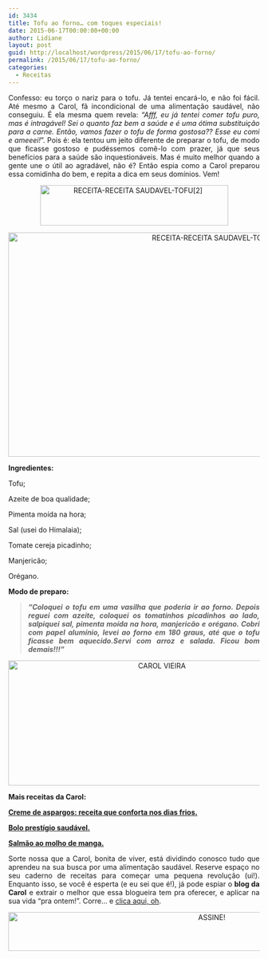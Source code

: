 ```yaml
---
id: 3434
title: Tofu ao forno… com toques especiais!
date: 2015-06-17T00:00:00+00:00
author: Lidiane
layout: post
guid: http://localhost/wordpress/2015/06/17/tofu-ao-forno/
permalink: /2015/06/17/tofu-ao-forno/
categories:
  - Receitas
---
```

<p align="justify">
  Confesso: eu torço o nariz para o tofu. Já tentei encará-lo, e não foi fácil. Até mesmo a Carol, fã incondicional de uma alimentação saudável, não conseguiu. É ela mesma quem revela: <em>“Afff, eu já tentei comer tofu puro, mas é intragável! Sei o quanto faz bem a saúde e é uma ótima substituição para a carne. Então, vamos fazer o tofu de forma gostosa?? Esse eu comi e ameeei!</em>”. Pois é: ela tentou um jeito diferente de preparar o tofu, de modo que ficasse gostoso e pudéssemos comê-lo com prazer, já que seus benefícios para a saúde são inquestionáveis. Mas é muito melhor quando a gente une o útil ao agradável, não é? Então espia como a Carol preparou essa comidinha do bem, e repita a dica em seus domínios. Vem!
</p>

<p align="center">
  <a href="http://www.trololodemulher.com.br/blog/wp-content/uploads/2015/06/RECEITA-RECEITA-SAUDAVEL-TOFU2.png"><img class="alignnone size-full wp-image-11025" src="http://www.trololodemulher.com.br/blog/wp-content/uploads/2015/06/RECEITA-RECEITA-SAUDAVEL-TOFU2.png" alt="RECEITA-RECEITA SAUDAVEL-TOFU[2]" width="377" height="81" /></a>
</p>

<p align="center">
  <a href="http://www.trololodemulher.com.br/blog/wp-content/uploads/2015/06/RECEITA-RECEITA-SAUDAVEL-TOFU.jpg"><img class="alignnone size-full wp-image-11024" src="http://www.trololodemulher.com.br/blog/wp-content/uploads/2015/06/RECEITA-RECEITA-SAUDAVEL-TOFU.jpg" alt="RECEITA-RECEITA SAUDAVEL-TOFU" width="800" height="450" /></a>
</p>

<p align="justify">
  <strong>Ingredientes:</strong>
</p>

<p align="justify">
  Tofu;
</p>

<p align="justify">
  Azeite de boa qualidade;
</p>

<p align="justify">
  Pimenta moída na hora;
</p>

<p align="justify">
  Sal (usei do Himalaia);
</p>

<p align="justify">
  Tomate cereja picadinho;
</p>

<p align="justify">
  Manjericão;
</p>

<p align="justify">
  Orégano.
</p>

<p align="justify">
  <strong>Modo de preparo:</strong>
</p>

> <p align="justify">
>   <strong><em>“Coloquei o tofu em uma vasilha que poderia ir ao forno. Depois reguei com azeite, coloquei os tomatinhos picadinhos ao lado, salpiquei sal, pimenta moída na hora, manjericão e orégano. Cobri com papel alumínio, levei ao forno em 180 graus, até que o tofu ficasse bem aquecido.Servi com arroz e salada. Ficou bom demais!!!”</em></strong>
> </p>

<p align="center">
  <a href="http://www.trololodemulher.com.br/blog/wp-content/uploads/2014/07/CAROL-VIEIRA.png"><img class="alignnone size-full wp-image-10204" src="http://www.trololodemulher.com.br/blog/wp-content/uploads/2014/07/CAROL-VIEIRA.png" alt="CAROL VIEIRA" width="600" height="251" /></a>
</p>

<p align="justify">
  <strong>Mais receitas da Carol:</strong>
</p>

<p align="justify">
  <a href="http://www.trololodemulher.com.br/2015/06/03/creme-aspargos-receita/" target="_blank"><strong>Creme de aspargos: receita que conforta nos dias frios.</strong></a>
</p>

<p align="justify">
  <a href="http://www.trololodemulher.com.br/2015/05/20/bolo-prestigio-saudavel/" target="_blank"><strong>Bolo prestígio saudável.</strong></a>
</p>

<p align="justify">
  <a href="http://www.trololodemulher.com.br/2015/05/06/salmao-molho-manga/" target="_blank"><strong>Salmão ao molho de manga.</strong></a>
</p>

<p align="justify">
  Sorte nossa que a Carol, bonita de viver, está dividindo conosco tudo que aprendeu na sua busca por uma alimentação saudável. Reserve espaço no seu caderno de receitas para começar uma pequena revolução (ui!). Enquanto isso, se você é esperta (e eu sei que é!), já pode espiar o <strong>blog da Carol</strong> e extrair o melhor que essa blogueira tem pra oferecer, e aplicar na sua vida “pra ontem!”. Corre… e <a href="http://mundocarolvieira.blogspot.com.br/" target="_blank">clica aqui, oh</a>.
</p>

<p align="center">
  <a href="http://feedburner.google.com/fb/a/mailverify?uri=blogBichaFemea&loc=en_US" target="_blank"><img class="alignnone size-full wp-image-10439" src="http://www.trololodemulher.com.br/blog/wp-content/uploads/2014/09/ASSINE.png" alt="ASSINE!" width="800" height="78" /></a>
</p>

<p align="justify">